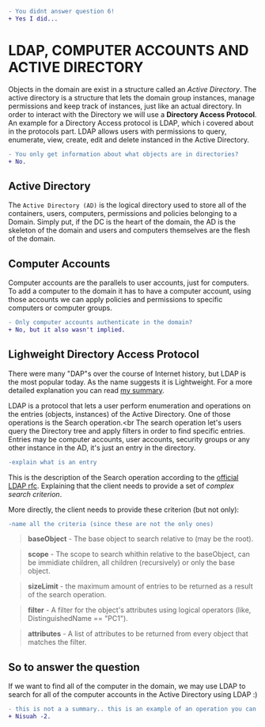 ```diff
- You didnt answer question 6!
+ Yes I did...
```
# LDAP, COMPUTER ACCOUNTS AND ACTIVE DIRECTORY

Objects in the domain are exist in a structure called an *Active Directory*. The active directory is a structure that lets the domain group instances, manage permissions and keep track of instances, just like an actual directory. In order to interact with the Directory we will use a **Directory Access Protocol**. An example for a Directory Access protocol is LDAP, which i covered about in the protocols part. LDAP allows users with permissions to query, enumerate, view, create, edit and delete instanced in the Active Directory.

```diff
- You only get information about what objects are in directories?
+ No.
```

## Active Directory

The `Active Directory (AD)` is the logical directory used to store all of the containers, users, computers, permissions and policies belonging to a Domain. Simply put, if the DC is the heart of the domain, the AD is the skeleton of the domain and users and computers themselves are the flesh of the domain.


## Computer Accounts

Computer accounts are the parallels to user accounts, just for computers. To add a computer to the domain it has to have a computer account, using those accounts we can apply policies and permissions to specific computers or computer groups.
```diff
- Only computer accounts authenticate in the domain?
+ No, but it also wasn't implied.
```

## Lighweight Directory Access Protocol

There were many "DAP"s over the course of Internet history, but LDAP is the most popular today. As the name suggests it is Lightweight. For a more detailed explanation you can read [my summary](https://github.com/TimonLevy/Networking/blob/main/03.%20Bigous%20Protocolous.md#lighweight-directory-access-protocol-aka-ldap).

LDAP is a protocol that lets a user perform enumeration and operations on the entries (objects, instances) of the Active Directory. One of those operations is the Search operation.<br
The search operation let's users query the Directory tree and apply filters in order to find specific entries. Entries may be computer accounts, user accounts, security groups or any other instance in the AD, it's just an entry in the directory.

```diff
-explain what is an entry
```
This is the description of the Search operation according to the [official LDAP rfc](https://www.rfc-editor.org/rfc/rfc4511). Explaining that the client needs to provide a set of *complex search criterion*.

More directly, the client needs to provide these criterion (but not only):
```diff
-name all the criteria (since these are not the only ones)
```

> **baseObject** - The base object to search relative to (may be the root).

> **scope** - The scope to search whithin relative to the baseObject, can be immidiate children, all children (recursively) or only the base object.

> **sizeLimit** - the maximum amount of entries to be returned as a result of the search operation.

> **filter** - A filter for the object's attributes using logical operators (like, DistinguishedName == "PC1").

> **attributes** - A list of attributes to be returned from every object that matches the filter.


## So to answer the question

If we want to find all of the computer in the domain, we may use LDAP to search for all of the computer accounts in the Active Directory using LDAP :)

```diff
- this is not a a summary.. this is an example of an operation you can do
+ Nisuah -2.
```
